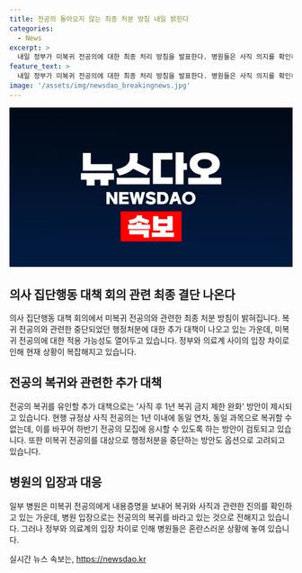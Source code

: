 ```yaml
---
title: 전공의 돌아오지 않는 최종 처분 방침 내일 밝힌다
categories:
  - News
excerpt: >
  내일 정부가 미복귀 전공의에 대한 최종 처리 방침을 발표한다. 병원들은 사직 의지를 확인하기 위해 내용증명을 요청하고, 복귀율이 낮아 추가 대책이 필요하다는 의견이 제기되고 있다. 정부는 사직 후 1년 복귀 제한을 완화하거나 행정처분을 중단할 수 있는 방안을 검토 중이며, 병원들은 전공의의 복귀를 촉구하고 있다. 이와 관련해 논의가 이뤄지는 가운데, 한 병원은 미복귀 전공의에게 내용증명을 보내 복귀와 사직 의지를 확인하고 있다.
feature_text: >
  내일 정부가 미복귀 전공의에 대한 최종 처리 방침을 발표한다. 병원들은 사직 의지를 확인하기 위해 내용증명을 요청하고, 복귀율이 낮아 추가 대책이 필요하다는 의견이 제기되고 있다. 정부는 사직 후 1년 복귀 제한을 완화하거나 행정처분을 중단할 수 있는 방안을 검토 중이며, 병원들은 전공의의 복귀를 촉구하고 있다. 이와 관련해 논의가 이뤄지는 가운데, 한 병원은 미복귀 전공의에게 내용증명을 보내 복귀와 사직 의지를 확인하고 있다.
image: '/assets/img/newsdao_breakingnews.jpg'
---
```


<p><img src="/assets/img/newsdao_breakingnews.jpg" alt="koreaapp 속보" /></p>

<h2 data-ke-size="size26">의사 집단행동 대책 회의 관련 최종 결단 나온다</h2>

<p data-ke-size="size16">의사 집단행동 대책 회의에서 미복귀 전공의와 관련한 최종 처분 방침이 밝혀집니다. 복귀 전공의와 관련한 중단되었던 행정처분에 대한 추가 대책이 나오고 있는 가운데, 미복귀 전공의에 대한 적용 가능성도 열어두고 있습니다. 정부와 의료계 사이의 입장 차이로 인해 현재 상황이 복잡해지고 있습니다.</p>

<h2 data-ke-size="size26">전공의 복귀와 관련한 추가 대책</h2>

<p data-ke-size="size16">전공의 복귀를 유인할 추가 대책으로는 '사직 후 1년 복귀 금지 제한 완화' 방안이 제시되고 있습니다. 현행 규정상 사직 전공의는 1년 이내에 동일 연차, 동일 과목으로 복귀할 수 없는데, 이를 바꾸어 하반기 전공의 모집에 응시할 수 있도록 하는 방안이 검토되고 있습니다. 또한 미복귀 전공의를 대상으로 행정처분을 중단하는 방안도 옵션으로 고려되고 있습니다.</p>

<h2 data-ke-size="size26">병원의 입장과 대응</h2>

<p data-ke-size="size16">일부 병원은 미복귀 전공의에게 내용증명을 보내어 복귀와 사직과 관련한 진의를 확인하고 있는 가운데, 병원 입장으로는 전공의의 복귀를 바라고 있는 것으로 전해지고 있습니다. 그러나 정부와 의료계의 입장 차이로 인해 병원들은 혼란스러운 상황에 놓여 있습니다.</p>
실시간 뉴스 속보는, <a href="https://newsdao.kr" rel="dofollow">https://newsdao.kr</a>



